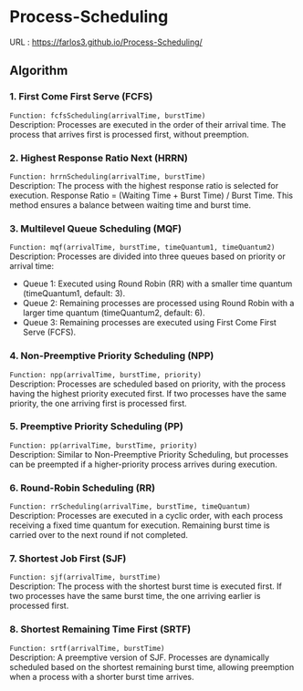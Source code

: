 # Process-Scheduling

URL : https://farlos3.github.io/Process-Scheduling/

## Algorithm
### 1. First Come First Serve (FCFS)
```Function: fcfsScheduling(arrivalTime, burstTime)```<br>
Description:
Processes are executed in the order of their arrival time. The process that arrives first is processed first, without preemption.

### 2. Highest Response Ratio Next (HRRN)
```Function: hrrnScheduling(arrivalTime, burstTime)```<br>
Description:
The process with the highest response ratio is selected for execution.
Response Ratio = (Waiting Time + Burst Time) / Burst Time.
This method ensures a balance between waiting time and burst time.

### 3. Multilevel Queue Scheduling (MQF)
```Function: mqf(arrivalTime, burstTime, timeQuantum1, timeQuantum2)```<br>
Description:
Processes are divided into three queues based on priority or arrival time:

- Queue 1: Executed using Round Robin (RR) with a smaller time quantum (timeQuantum1, default: 3).
- Queue 2: Remaining processes are processed using Round Robin with a larger time quantum (timeQuantum2, default: 6).
- Queue 3: Remaining processes are executed using First Come First Serve (FCFS).

### 4. Non-Preemptive Priority Scheduling (NPP)
```Function: npp(arrivalTime, burstTime, priority)```<br>
Description:
Processes are scheduled based on priority, with the process having the highest priority executed first. If two processes have the same priority, the one arriving first is processed first.

### 5. Preemptive Priority Scheduling (PP)
```Function: pp(arrivalTime, burstTime, priority)```<br>
Description:
Similar to Non-Preemptive Priority Scheduling, but processes can be preempted if a higher-priority process arrives during execution.

### 6. Round-Robin Scheduling (RR)
```Function: rrScheduling(arrivalTime, burstTime, timeQuantum)```<br>
Description:
Processes are executed in a cyclic order, with each process receiving a fixed time quantum for execution. Remaining burst time is carried over to the next round if not completed.

### 7. Shortest Job First (SJF)
```Function: sjf(arrivalTime, burstTime)```<br>
Description:
The process with the shortest burst time is executed first. If two processes have the same burst time, the one arriving earlier is processed first.

### 8. Shortest Remaining Time First (SRTF)
```Function: srtf(arrivalTime, burstTime)```<br>
Description:
A preemptive version of SJF. Processes are dynamically scheduled based on the shortest remaining burst time, allowing preemption when a process with a shorter burst time arrives.
